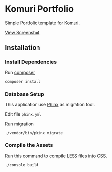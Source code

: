 # Komuri Portfolio

Simple Portfolio template for [Komuri](http://komuri.co.id "Komuri website").

[View Screenshot](https://bitbucket.org/mul14/komuri-portfolio/raw/048a383cb6278eabc86e0a918d47f6b08ad7090f/screenshot.png)

## Installation

### Install Dependencies

Run [composer](http://getcomposer.org "Composer website")

`composer install`

### Database Setup

This application use [Phinx](http://phinx.org/) as migration tool.

Edit file `phinx.yml`

Run migration

`./vendor/bin/phinx migrate`

### Compile the Assets

Run this command to compile LESS files into CSS.

`./console build`
